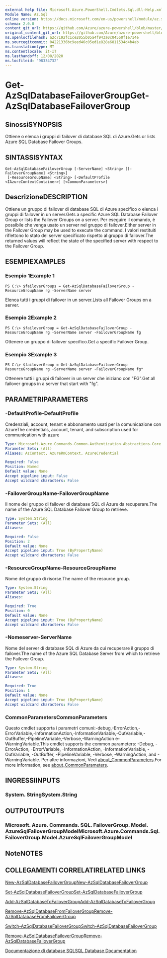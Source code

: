 ```yaml
---
external help file: Microsoft.Azure.PowerShell.Cmdlets.Sql.dll-Help.xml
Module Name: Az.Sql
online version: https://docs.microsoft.com/en-us/powershell/module/az.sql/get-azsqldatabasefailovergroup
schema: 2.0.0
content_git_url: https://github.com/Azure/azure-powershell/blob/master/src/Sql/Sql/help/Get-AzSqlDatabaseFailoverGroup.md
original_content_git_url: https://github.com/Azure/azure-powershell/blob/master/src/Sql/Sql/help/Get-AzSqlDatabaseFailoverGroup.md
ms.openlocfilehash: a2c7192fc1ce2055b05a4f943a0c04560f1e714e
ms.sourcegitcommit: 04221336bc9eed46c05ed1e828a6811534d4b4ab
ms.translationtype: MT
ms.contentlocale: it-IT
ms.lasthandoff: 12/08/2020
ms.locfileid: "98334732"
---
```

# <span data-ttu-id="15221-101">Get-AzSqlDatabaseFailoverGroup</span><span class="sxs-lookup"><span data-stu-id="15221-101">Get-AzSqlDatabaseFailoverGroup</span></span>

## <span data-ttu-id="15221-102">Sinossi</span><span class="sxs-lookup"><span data-stu-id="15221-102">SYNOPSIS</span></span>
<span data-ttu-id="15221-103">Ottiene o elenca i gruppi di failover di database SQL di Azure.</span><span class="sxs-lookup"><span data-stu-id="15221-103">Gets or lists Azure SQL Database Failover Groups.</span></span>

## <span data-ttu-id="15221-104">SINTASSI</span><span class="sxs-lookup"><span data-stu-id="15221-104">SYNTAX</span></span>

```
Get-AzSqlDatabaseFailoverGroup [-ServerName] <String> [[-FailoverGroupName] <String>]
 [-ResourceGroupName] <String> [-DefaultProfile <IAzureContextContainer>] [<CommonParameters>]
```

## <span data-ttu-id="15221-105">Descrizione</span><span class="sxs-lookup"><span data-stu-id="15221-105">DESCRIPTION</span></span>
<span data-ttu-id="15221-106">Ottiene un gruppo di failover di database SQL di Azure specifico o elenca i gruppi di failover in un server.</span><span class="sxs-lookup"><span data-stu-id="15221-106">Gets a specific Azure SQL Database Failover Group or lists the Failover Groups on a server.</span></span>
<span data-ttu-id="15221-107">Per eseguire il comando, è possibile che venga usato un server nel gruppo di failover.</span><span class="sxs-lookup"><span data-stu-id="15221-107">Either server in the Failover Group may be used to execute the command.</span></span> <span data-ttu-id="15221-108">I valori restituiti riflettono lo stato del server specificato rispetto al gruppo di failover.</span><span class="sxs-lookup"><span data-stu-id="15221-108">The returned values will reflect the state of the specified server with respect to the Failover Group.</span></span>

## <span data-ttu-id="15221-109">ESEMPI</span><span class="sxs-lookup"><span data-stu-id="15221-109">EXAMPLES</span></span>

### <span data-ttu-id="15221-110">Esempio 1</span><span class="sxs-lookup"><span data-stu-id="15221-110">Example 1</span></span>
```
PS C:\> $failoverGroups = Get-AzSqlDatabaseFailoverGroup -ResourceGroupName rg -ServerName server
```

<span data-ttu-id="15221-111">Elenca tutti i gruppi di failover in un server.</span><span class="sxs-lookup"><span data-stu-id="15221-111">Lists all Failover Groups on a server.</span></span>

### <span data-ttu-id="15221-112">Esempio 2</span><span class="sxs-lookup"><span data-stu-id="15221-112">Example 2</span></span>
```
PS C:\> $failoverGroup = Get-AzSqlDatabaseFailoverGroup -ResourceGroupName rg -ServerName server -FailoverGroupName fg
```

<span data-ttu-id="15221-113">Ottenere un gruppo di failover specifico.</span><span class="sxs-lookup"><span data-stu-id="15221-113">Get a specific Failover Group.</span></span>

### <span data-ttu-id="15221-114">Esempio 3</span><span class="sxs-lookup"><span data-stu-id="15221-114">Example 3</span></span>
```
PS C:\> $failoverGroup = Get-AzSqlDatabaseFailoverGroup -ResourceGroupName rg -ServerName server -FailoverGroupName fg*
```

<span data-ttu-id="15221-115">Ottenere tutti i gruppi di failover in un server che iniziano con "FG".</span><span class="sxs-lookup"><span data-stu-id="15221-115">Get all failover groups in a server that start with "fg".</span></span>

## <span data-ttu-id="15221-116">PARAMETRI</span><span class="sxs-lookup"><span data-stu-id="15221-116">PARAMETERS</span></span>

### <span data-ttu-id="15221-117">-DefaultProfile</span><span class="sxs-lookup"><span data-stu-id="15221-117">-DefaultProfile</span></span>
<span data-ttu-id="15221-118">Credenziali, account, tenant e abbonamento usati per la comunicazione con Azure</span><span class="sxs-lookup"><span data-stu-id="15221-118">The credentials, account, tenant, and subscription used for communication with azure</span></span>

```yaml
Type: Microsoft.Azure.Commands.Common.Authentication.Abstractions.Core.IAzureContextContainer
Parameter Sets: (All)
Aliases: AzContext, AzureRmContext, AzureCredential

Required: False
Position: Named
Default value: None
Accept pipeline input: False
Accept wildcard characters: False
```

### <span data-ttu-id="15221-119">-FailoverGroupName</span><span class="sxs-lookup"><span data-stu-id="15221-119">-FailoverGroupName</span></span>
<span data-ttu-id="15221-120">Il nome del gruppo di failover di database SQL di Azure da recuperare.</span><span class="sxs-lookup"><span data-stu-id="15221-120">The name of the Azure SQL Database Failover Group to retrieve.</span></span>

```yaml
Type: System.String
Parameter Sets: (All)
Aliases:

Required: False
Position: 2
Default value: None
Accept pipeline input: True (ByPropertyName)
Accept wildcard characters: False
```

### <span data-ttu-id="15221-121">-ResourceGroupName</span><span class="sxs-lookup"><span data-stu-id="15221-121">-ResourceGroupName</span></span>
<span data-ttu-id="15221-122">Nome del gruppo di risorse.</span><span class="sxs-lookup"><span data-stu-id="15221-122">The name of the resource group.</span></span>

```yaml
Type: System.String
Parameter Sets: (All)
Aliases:

Required: True
Position: 0
Default value: None
Accept pipeline input: True (ByPropertyName)
Accept wildcard characters: False
```

### <span data-ttu-id="15221-123">-Nomeserver</span><span class="sxs-lookup"><span data-stu-id="15221-123">-ServerName</span></span>
<span data-ttu-id="15221-124">Nome del server di database SQL di Azure da cui recuperare il gruppo di failover.</span><span class="sxs-lookup"><span data-stu-id="15221-124">The name of the Azure SQL Database Server from which to retrieve the Failover Group.</span></span>

```yaml
Type: System.String
Parameter Sets: (All)
Aliases:

Required: True
Position: 1
Default value: None
Accept pipeline input: True (ByPropertyName)
Accept wildcard characters: False
```

### <span data-ttu-id="15221-125">CommonParameters</span><span class="sxs-lookup"><span data-stu-id="15221-125">CommonParameters</span></span>
<span data-ttu-id="15221-126">Questo cmdlet supporta i parametri comuni:-debug,-ErrorAction,-ErrorVariable,-InformationAction,-InformationVariable,-OutVariable,-OutBuffer,-PipelineVariable,-Verbose,-WarningAction e-WarningVariable.</span><span class="sxs-lookup"><span data-stu-id="15221-126">This cmdlet supports the common parameters: -Debug, -ErrorAction, -ErrorVariable, -InformationAction, -InformationVariable, -OutVariable, -OutBuffer, -PipelineVariable, -Verbose, -WarningAction, and -WarningVariable.</span></span> <span data-ttu-id="15221-127">Per altre informazioni, Vedi [about_CommonParameters](http://go.microsoft.com/fwlink/?LinkID=113216).</span><span class="sxs-lookup"><span data-stu-id="15221-127">For more information, see [about_CommonParameters](http://go.microsoft.com/fwlink/?LinkID=113216).</span></span>

## <span data-ttu-id="15221-128">INGRESSI</span><span class="sxs-lookup"><span data-stu-id="15221-128">INPUTS</span></span>

### <span data-ttu-id="15221-129">System. String</span><span class="sxs-lookup"><span data-stu-id="15221-129">System.String</span></span>

## <span data-ttu-id="15221-130">OUTPUT</span><span class="sxs-lookup"><span data-stu-id="15221-130">OUTPUTS</span></span>

### <span data-ttu-id="15221-131">Microsoft. Azure. Commands. SQL. FailoverGroup. Model. AzureSqlFailoverGroupModel</span><span class="sxs-lookup"><span data-stu-id="15221-131">Microsoft.Azure.Commands.Sql.FailoverGroup.Model.AzureSqlFailoverGroupModel</span></span>

## <span data-ttu-id="15221-132">Note</span><span class="sxs-lookup"><span data-stu-id="15221-132">NOTES</span></span>

## <span data-ttu-id="15221-133">COLLEGAMENTI CORRELATI</span><span class="sxs-lookup"><span data-stu-id="15221-133">RELATED LINKS</span></span>

[<span data-ttu-id="15221-134">New-AzSqlDatabaseFailoverGroup</span><span class="sxs-lookup"><span data-stu-id="15221-134">New-AzSqlDatabaseFailoverGroup</span></span>](./New-AzSqlDatabaseFailoverGroup.md)

[<span data-ttu-id="15221-135">Set-AzSqlDatabaseFailoverGroup</span><span class="sxs-lookup"><span data-stu-id="15221-135">Set-AzSqlDatabaseFailoverGroup</span></span>](./Set-AzSqlDatabaseFailoverGroup.md)

[<span data-ttu-id="15221-136">Add-AzSqlDatabaseToFailoverGroup</span><span class="sxs-lookup"><span data-stu-id="15221-136">Add-AzSqlDatabaseToFailoverGroup</span></span>](./Add-AzSqlDatabaseToFailoverGroup.md)

[<span data-ttu-id="15221-137">Remove-AzSqlDatabaseFromFailoverGroup</span><span class="sxs-lookup"><span data-stu-id="15221-137">Remove-AzSqlDatabaseFromFailoverGroup</span></span>](./Remove-AzSqlDatabaseFromFailoverGroup.md)

[<span data-ttu-id="15221-138">Switch-AzSqlDatabaseFailoverGroup</span><span class="sxs-lookup"><span data-stu-id="15221-138">Switch-AzSqlDatabaseFailoverGroup</span></span>](./Switch-AzSqlDatabaseFailoverGroup.md)

[<span data-ttu-id="15221-139">Remove-AzSqlDatabaseFailoverGroup</span><span class="sxs-lookup"><span data-stu-id="15221-139">Remove-AzSqlDatabaseFailoverGroup</span></span>](./Remove-AzSqlDatabaseFailoverGroup.md)

[<span data-ttu-id="15221-140">Documentazione di database SQL</span><span class="sxs-lookup"><span data-stu-id="15221-140">SQL Database Documentation</span></span>](https://docs.microsoft.com/azure/sql-database/)
